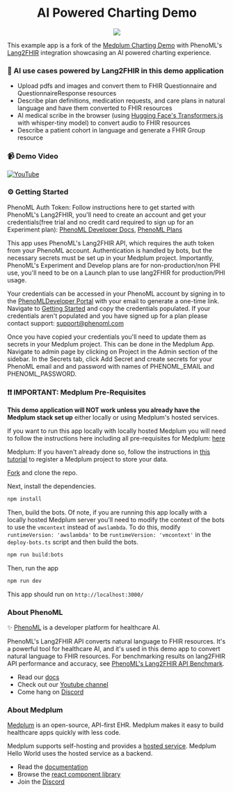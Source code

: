 <h1 align="center">AI Powered Charting Demo</h1>
<p align="center">
<a href="https://github.com/medplum/medplum-hello-world/blob/main/LICENSE.txt">
    <img src="https://img.shields.io/badge/license-Apache-blue.svg" />
  </a>
</p>

This example app is a fork of the [Medplum Charting Demo](https://github.com/medplum/medplum-provider) with PhenoML's [Lang2FHIR](https://developer.pheno.ml/reference/post_lang2fhir-create) integration showcasing an AI powered charting experience.

### :robot: AI use cases powered by Lang2FHIR in this demo application

- Upload pdfs and images and convert them to FHIR Questionnaire and QuestionnaireResponse resources
- Describe plan definitions, medication requests, and care plans in natural language and have them converted to FHIR resources
- AI medical scribe in the browser (using [Hugging Face's Transformers.js](https://huggingface.co/docs/transformers.js/en/index) with whisper-tiny model) to convert audio to FHIR resources
- Describe a patient cohort in language and generate a FHIR Group resource

### :video_camera: Demo Video

[![YouTube](http://i.ytimg.com/vi/q0bikQTw36c/hqdefault.jpg)](https://www.youtube.com/watch?v=q0bikQTw36c)

### :gear: Getting Started

PhenoML Auth Token:
Follow instructions here to get started with PhenoML's Lang2FHIR, you'll need to create an account and get your credentials(free trial and no credit card required to sign up for an Experiment plan): [PhenoML Developer Docs](https://developer.pheno.ml/docs/getting-started), [PhenoML Plans](https://www.phenoml.com/plans)

This app uses PhenoML's Lang2FHIR API, which requires the auth token from your PhenoML account. Authentication is handled by bots, but the necessary secrets must be set up in your Medplum project. Importantly, PhenoML's Experiment and Develop plans are for non-production/non PHI use, you'll need to be on a Launch plan to use lang2FHIR for production/PHI usage.

Your credentials can be accessed in your PhenoML account by signing in to the [PhenoMLDeveloper Portal](https://developer.pheno.ml) with your email to generate a one-time link. Navigate to [Getting Started](https://developer.pheno.ml/reference/getting-started#/) and copy the credentials populated. If your credentials aren't populated and you have signed up for a plan please contact support: [support@phenoml.com](mailto:support@phenoml.com)

Once you have copied your credentials you'll need to update them as secrets in your Medplum project. This can be done in the Medplum App. Navigate to admin page by clicking on Project in the Admin section of the sidebar. In the Secrets tab, click Add Secret and create secrets for your PhenoML email and and password with names of PHENOML_EMAIL and PHENOML_PASSWORD. 

### :exclamation::exclamation: **IMPORTANT**: Medplum Pre-Requisites
**This demo application will NOT work unless you already have the Medplum stack set up** either locally or using Medplum's hosted services.

If you want to run this app locally with locally hosted Medplum you will need to follow the instructions here including all pre-requisites for Medplum: [here](https://www.medplum.com/docs/contributing/run-the-stack)

Medplum: 
If you haven't already done so, follow the instructions in [this tutorial](https://www.medplum.com/docs/tutorials/register) to register a Medplum project to store your data.

[Fork](https://github.com/PhenoML/medplum-provider-lang2fhir/fork) and clone the repo.

Next, install the dependencies.

```bash
npm install
```

Then, build the bots. Of note, if you are running this app locally with a locally hosted Medplum server you'll need to modify the context of the bots to use the `vmcontext` instead of `awslambda`. To do this, modify `runtimeVersion: 'awslambda'` to be `runtimeVersion: 'vmcontext'` in the  `deploy-bots.ts` script and then build the bots. 

```bash
npm run build:bots
```

Then, run the app

```bash
npm run dev
```

This app should run on `http://localhost:3000/`

### About PhenoML
:sparkles: [PhenoML](https://phenoml.com/) is a developer platform for healthcare AI. 

PhenoML's Lang2FHIR API converts natural language to FHIR resources. It's a powerful tool for healthcare AI, and it's used in this demo app to convert natural language to FHIR resources. For benchmarking results on lang2FHIR API performance and accuracy, see [PhenoML's Lang2FHIR API Benchmark](https://github.com/PhenoML/phenoml_benchmarks).

- Read our [docs](https://developer.pheno.ml)
- Check out our [Youtube channel](https://www.youtube.com/@phenomldev)
- Come hang on [Discord](https://discord.gg/QgxDjNBxdV)

### About Medplum

[Medplum](https://www.medplum.com/) is an open-source, API-first EHR. Medplum makes it easy to build healthcare apps quickly with less code.

Medplum supports self-hosting and provides a [hosted service](https://app.medplum.com/). Medplum Hello World uses the hosted service as a backend.

- Read the [documentation](https://www.medplum.com/docs)
- Browse the [react component library](https://storybook.medplum.com/)
- Join the [Discord](https://discord.gg/medplum)
